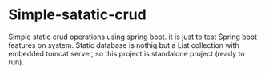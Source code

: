 # Simple-satatic-crud
Simple static crud operations using spring boot.
it is just to test Spring boot features on system.
Static database is nothig but a List collection with embedded tomcat server, so this project is standalone project (ready to run).
